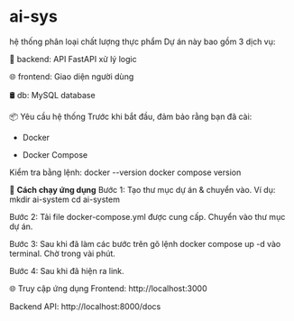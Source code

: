 # ai-sys
hệ thống phân loại chất lượng thực phẩm
Dự án này bao gồm 3 dịch vụ:

🧠 backend: API FastAPI xử lý logic

🌐 frontend: Giao diện người dùng

🛢️ db: MySQL database

📦 Yêu cầu hệ thống
Trước khi bắt đầu, đảm bảo rằng bạn đã cài:

* Docker

* Docker Compose

Kiểm tra bằng lệnh:
docker --version
docker compose version

🚀 **Cách chạy ứng dụng**
Bước 1: Tạo thư mục dự án & chuyển vào. Ví dụ:
mkdir ai-system
cd ai-system

Bước 2: Tải file docker-compose.yml được cung cấp. Chuyển vào thư mục dự án.

Bước 3: Sau khi đã làm các bước trên gõ lệnh docker compose up -d vào terminal. Chờ trong vài phút.

Bước 4: Sau khi đã hiện ra link.

🌐 Truy cập ứng dụng
Frontend: http://localhost:3000

Backend API: http://localhost:8000/docs
